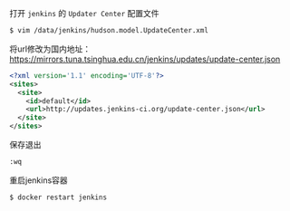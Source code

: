 打开 `jenkins` 的 `Updater Center` 配置文件

```sh
$ vim /data/jenkins/hudson.model.UpdateCenter.xml
```

将url修改为国内地址：https://mirrors.tuna.tsinghua.edu.cn/jenkins/updates/update-center.json

```xml
<?xml version='1.1' encoding='UTF-8'?>
<sites>
  <site>
    <id>default</id>
    <url>http://updates.jenkins-ci.org/update-center.json</url>
  </site>
</sites>
```

保存退出

```sh
:wq
```

重启jenkins容器

```sh
$ docker restart jenkins
```
